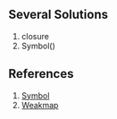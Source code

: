 ## Several Solutions
1. closure
2. Symbol()



## References
1. [Symbol](https://developer.mozilla.org/en-US/docs/Glossary/Symbol)
2. [Weakmap](http://voidcanvas.com/es6-private-variables/)
